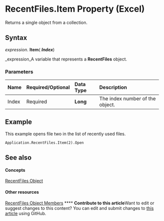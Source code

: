 
# RecentFiles.Item Property (Excel)

Returns a single object from a collection.


## Syntax

 _expression_. **Item**( **_Index_**)

 _expression_A variable that represents a  **RecentFiles** object.


### Parameters



|**Name**|**Required/Optional**|**Data Type**|**Description**|
|:-----|:-----|:-----|:-----|
|Index|Required| **Long**|The index number of the object.|

## Example

This example opens file two in the list of recently used files.


```
Application.RecentFiles.Item(2).Open
```


## See also


#### Concepts


 [RecentFiles Object](e33ae942-0444-0631-be08-386366b6ebdb.md)
#### Other resources


 [RecentFiles Object Members](3f43e601-21ee-c8f8-890f-5d3d3d39d252.md)
****   **Contribute to this article**Want to edit or suggest changes to this content? You can edit and submit changes to  [this article](https://github.com/jhershey00/VBA_Excel_Test/OpenXMLCon/articles/f153bdeb-6c13-2ea8-506a-2b762b211c67.md) using GitHub.

